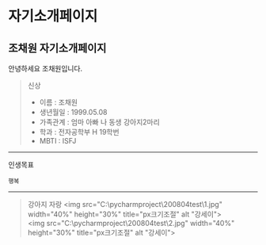 # 자기소개페이지
조채원 자기소개페이지
-------------
안녕하세요 조채원입니다.

> 신상
>   * 이름 : 조채원
>   * 생년월일 : 1999.05.08
>   * 가족관계 : 엄마 아빠 나 동생 강아지2마리
>   * 학과 : 전자공학부 H 19학번
>   * MBTI : ISFJ

* * * 
인생목표 

    행복
***
> 강아지 자랑
<img src="C:\pycharmproject\200804test\1.jpg" width="40%" height="30%" title="px크기조절"
alt "강세이"></img><br>
<img src="C:\pycharmproject\200804test\2.jpg" width="40%" height="30%" title="px크기조절"
alt "강세이"></img>